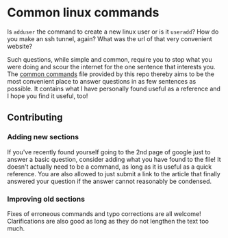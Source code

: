 # Common linux commands
Is `adduser` the command to create a new linux user or is it `useradd`? 
How do you make an ssh tunnel, again? 
What was the url of that very convenient website?

Such questions, while simple and common, require you to stop what you were doing 
and scour the internet for the one sentence that interests you.
The [common commands](common-commands.md) file provided by this repo thereby aims to be
the most convenient place to answer questions in as few sentences as possible.
It contains what I have personally found useful as a reference and I hope you find it useful, too!

## Contributing
### Adding new sections
If you've recently found yourself going to the 2nd page of google just to answer a basic question, consider adding what you have found to the file! 
It doesn't actually need to be a command, as long as it is useful as a quick reference. 
You are also allowed to just submit a link to the article that finally answered your question if the answer cannot reasonably be condensed.

### Improving old sections
Fixes of erroneous commands and typo corrections are all welcome! 
Clarifications are also good as long as they do not lengthen the text too much.
